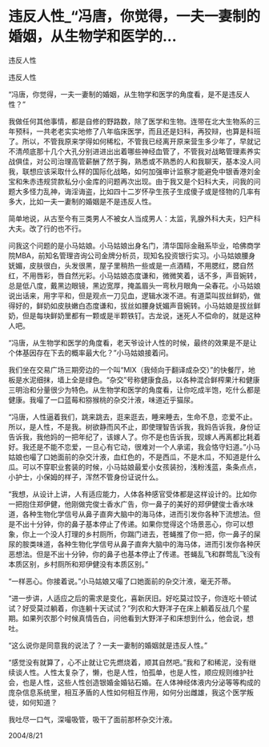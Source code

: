 # 违反人性_“冯唐，你觉得，一夫一妻制的婚姻，从生物学和医学的...

违反人性

违反人性

“冯唐，你觉得，一夫一妻制的婚姻，从生物学和医学的角度看，是不是违反人性？”

我做任何其他事情，都是自修的野路数，除了医学和生物。连带在北大生物系的三年预科，一共老老实实地修了八年临床医学，而且还是妇科，再狡辩，也算是科班了。所以，不管我原来学得如何稀松，不管我已经离开原来营生多少年了，早就记不清颅底那十几个大孔分别进进出出着哪些神经血管了，不管我对战略管理素养实战俱佳，对公司治理高管薪酬了然于胸，熟悉或不熟悉的人和我聊天，基本没人问我，联想应该采取什么样的国际化战略，如何加强审计监察才能避免中银香港刘金宝和朱赤违规贷款私分小金库的问题再次出现。由于我又是个妇科大夫，问我的问题大多怪力乱神，诲淫诲盗，比如四十二岁怀孕生孩子生成傻子或是怪物的几率有多大，比如一夫一妻制的婚姻是不是违反人性。

简单地说，从古至今有三类男人不被女人当成男人：太监，乳腺外科大夫，妇产科大夫。改了行的也不行。

问我这个问题的是小马姑娘。小马姑娘出身名门，清华国际金融系毕业，哈佛商学院MBA，前知名管理咨询公司金牌分析员，现知名投资银行实习。小马姑娘腰身妩媚，皮肤很白，头发很黑，屋子里稍热一些或是一点酒精，不用腮红，腮自然红，不用唇彩，唇自然光彩。小马姑娘态度谦和，微微笑着，话不多，声音婉转，总是低八度，戴黑边眼镜，黑边宽厚，掩盖眉头一弯秋月眼角一朵春花。小马姑娘说出话来，用字平和，但是观点一刀见血，逻辑水泼不进。有道菜叫拔丝鲜奶，做得好的，鲜奶如皮肤嫩白态度谦和，拔丝如腰身妩媚声音婉转。小马姑娘是拔丝鲜奶，但是每块鲜奶里都有一颗或是半颗铁钉。古龙说，迷死人不偿命的，就是这种人吧。

“冯唐，从生物学和医学的角度看，老天爷设计人性的时候，最终的效果是不是让个体基因存在下去的概率最大化？”小马姑娘接着问。

我们坐在交易广场三期旁边的一个叫“MIX（我倾向于翻译成杂交）”的快餐厅，地板是水泥细抹，墙上全是绿色。“杂交”号称健康食品，以各种混合鲜榨果汁和健康三明治和分量很少为特色。从生物学和医学的角度看，让你吃成半饱，吃什么都是健康。我嘬了一口蓝莓和猕猴桃的杂交汁液，味道近乎猫尿。

“冯唐，人性逼着我们，跳来跳去，逛来逛去，睡来睡去，生命不息，恋爱不止。所以，是人性，不是我。树欲静而风不止，即使理智告诉我，我妈告诉我，身份证告诉我，我他妈的一把年纪了，该嫁人了。你不是也告诉我，现嫁人再离都比耗着好。我还是不能不恋爱，一旦心有它动，很难对一个人承诺，我会恪守妇道。”小马姑娘也嘬了口她面前的杂交汁液，血红色的，不是西瓜，不是木瓜，不知道是什么瓜。可以不穿职业套装的时候，小马姑娘最爱小女孩装扮，浅粉浅蓝，条条点点，小护士，小保姆的样子，浑然不管身份证说什么。

“我想，从设计上讲，人有适应能力，人体各种感官受体都是这样设计的。比如你一把抱住郑伊健，他刚做完俊士香水广告，你一鼻子的美好的郑伊健俊士香水味道，各种生物化学信号从鼻子直奔大脑中的海马体，进而引发你各种下流想法。但是不出十分钟，你的鼻子基本停止了传递。如果你觉得这个场景恶心，你可以想象，你上一个没人打理的乡村厕所，你踹门进去，苍蝇推了你一把，你一鼻子的屎尿的胺类味道，各种生物化学信号从鼻子直奔大脑中的海马体，进而引发你各种厌恶想法。但是不出十分钟，你的鼻子也基本停止了传递。苍蝇乱飞和群莺乱飞没有本质区别，乡村厕所和郑伊健没有本质区别。”

“一样恶心。你接着说。”小马姑娘又嘬了口她面前的杂交汁液，毫无芥蒂。

“进一步讲，人适应之后的需求是变化，喜新厌旧。好吃莫过饺子，你连吃十顿试试？好受莫过躺着，你连躺十天试试？”列农和大野洋子在床上躺着反战几个星期。如果列农那个时候真情告白，问他看到大野洋子和床想到什么，他会说，想吐。

“这么说你是同意我的说法了？一夫一妻制的婚姻就是违反人性。”

“感觉没有就算了，心不止就让它先燃烧着，顺其自然吧。”我和了和稀泥，没有继续谈人性。人性太复杂了，懒，也是人性，怕孤单，也是人性，顺应规则维护社会，也是人性，这些人性创造银婚金婚钻石婚。在人体神经体液内分泌等等构成的庞杂信息系统里，相互矛盾的人性如何相互作用，如何分出雌雄，我这个医学叛徒，如何知道？

我吐尽一口气，深嘬吸管，吸干了面前那杯杂交汁液。

2004/8/21